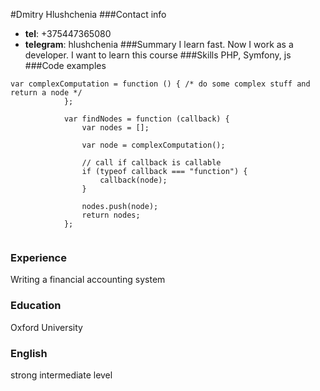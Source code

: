 #Dmitry Hlushchenia
###Contact info
* **tel**: +375447365080
* **telegram**: hlushchenia
###Summary
I learn fast. Now I work as a developer. I want to learn this course
###Skills
PHP, Symfony, js
###Code examples
```
var complexComputation = function () { /* do some complex stuff and return a node */
			};

			var findNodes = function (callback) {
				var nodes = [];

				var node = complexComputation();

				// call if callback is callable
				if (typeof callback === "function") {
					callback(node);
				}

				nodes.push(node);
				return nodes;
			};


```

### Experience
Writing a financial accounting system

### Education
Oxford University

### English
strong intermediate level
